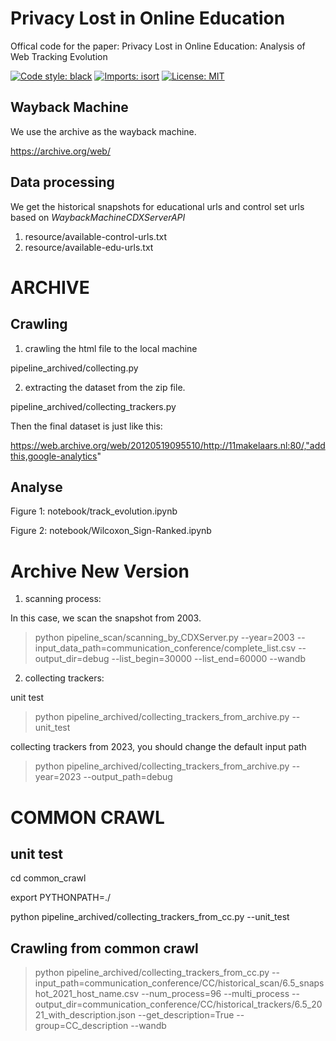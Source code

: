 # Privacy Lost in Online Education

Offical code for the paper:
Privacy Lost in Online Education: Analysis of Web Tracking Evolution



[![Code style: black](https://img.shields.io/badge/code%20style-black-000000.svg)](https://github.com/psf/black)
[![Imports: isort](https://img.shields.io/badge/%20imports-isort-%231674b1?style=flat&labelColor=ef8336)](https://pycqa.github.io/isort/)
[![License: MIT](https://img.shields.io/badge/License-MIT-yellow.svg)](https://opensource.org/licenses/MIT)

## Wayback Machine

We use the archive as the wayback machine.

https://archive.org/web/

## Data processing 

We get the historical snapshots for educational urls and control set urls based on *WaybackMachineCDXServerAPI*

1) resource/available-control-urls.txt
2) resource/available-edu-urls.txt


# ARCHIVE 
## Crawling

1) crawling the html file to the local machine

pipeline_archived/collecting.py

2) extracting the dataset from the zip file.

pipeline_archived/collecting_trackers.py

Then the final dataset is just like this:

https://web.archive.org/web/20120519095510/http://11makelaars.nl:80/,"addthis,google-analytics"

## Analyse

Figure 1: notebook/track_evolution.ipynb

Figure 2: notebook/Wilcoxon_Sign-Ranked.ipynb

# Archive New Version

1. scanning process:

In this case, we scan the snapshot from 2003. 

> python pipeline_scan/scanning_by_CDXServer.py --year=2003 --input_data_path=communication_conference/complete_list.csv --output_dir=debug --list_begin=30000 --list_end=60000 --wandb

2. collecting trackers:

unit test 

> python pipeline_archived/collecting_trackers_from_archive.py --unit_test

collecting trackers from 2023, you should change the default input path

> python pipeline_archived/collecting_trackers_from_archive.py --year=2023 --output_path=debug



# COMMON CRAWL
## unit test

cd common_crawl

export PYTHONPATH=./

python pipeline_archived/collecting_trackers_from_cc.py --unit_test


## Crawling from common crawl


> python pipeline_archived/collecting_trackers_from_cc.py --input_path=communication_conference/CC/historical_scan/6.5_snapshot_2021_host_name.csv --num_process=96 --multi_process --output_dir=communication_conference/CC/historical_trackers/6.5_2021_with_description.json --get_description=True --group=CC_description --wandb
